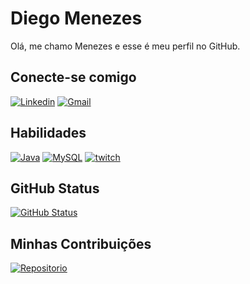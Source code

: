 # Diego Menezes
Olá, me chamo Menezes e esse é meu perfil no GitHub.
## Conecte-se comigo
[![Linkedin](https://img.shields.io/badge/Menezes-000?style=for-the-badge&logo=linkedin&logoColor=0e76a8)](https://www.linkedin.com/in/diego-menezes-207691320)
[![Gmail](https://img.shields.io/badge/MenezesWork-000?style=for-the-badge&logo=Gmail)](mailto:menezeswork2024@gmail.com)
## Habilidades
[![Java](https://img.shields.io/badge/java-black?style=for-the-badge&logo=openjdk&logoColor=orange)](https://www.oracle.com/br/java/technologies/downloads/)
[![MySQL](https://img.shields.io/badge/youtube-black?style=for-the-badge&logo=youtube&logoColor=red)](https://www.youtube.com/channel/UCyxoRX5Qe9VlMcPfQOis2QA)
[![twitch](https://img.shields.io/badge/twitch.tv-black?style=for-the-badge&logo=twitch)](https://www.twitch.tv/tetamecanica?lang=pt-br)
## GitHub Status
[![GitHub Status](https://github-readme-stats.vercel.app/api?username=DiegoMenezesDev&theme=transparent&bg_color=000&border_color=000&_icons=true&icon_color=30A3DC&title_color=E94D5F&text_color=FFF&hide_title=True)](https://github.com/DiegoMenezesDev)
## Minhas Contribuições
[![Repositorio](https://github-readme-stats.vercel.app/api/pin/?username=DiegoMenezesDev&repo=dio-lab-open-source&bg_color=000&border_color=000&show_icons=true&icon_color=30A3DC&title_color=E94D5F&text_color=FFF)](https://github.com/DiegoMenezesDev/dio-lab-open-source)
